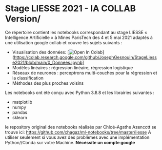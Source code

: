 # Stage LIESSE 2021 - IA COLLAB Version/

Ce répertoire contient les notebooks correspondant au stage LIESSE « Intelligence Artificielle » à Mines ParisTech des 4 et 5 mai 2021 adaptés à une utilisation google collab et couvre les sujets suivants : 


* Visualisation des données: [![Open In Colab](https://colab.research.google.com/assets/colab-badge.svg)](https://colab.research.google.com/github/JosephGesnouin/StageLiesse2021/blob/main/0_Donnees.ipynb]
* Modèles linéaires : régression linéaire, régression logistique
* Réseaux de neurones : perceptrons multi-couches pour la régression et la classification 
* Méthodes des plus proches voisins

Les notebooks ont été conçu avec Python 3.8.8 et les librairies suivantes :
* matplotlib
* numpy
* pandas
* sklearn

le repository original des notebooks réalisés par Chloé-Agathe Azencott se trouve ici: https://github.com/chagaz/ml-notebooks/tree/master/liesse
A utiliser seulement si vous avez des problèmes avec une implémentation Python//Conda sur votre Machine. **Nécéssite un compte google**
